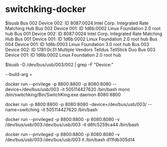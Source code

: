 
# switchking-docker

$lsusb
Bus 002 Device 002: ID 8087:0024 Intel Corp. Integrated Rate Matching Hub
Bus 002 Device 001: ID 1d6b:0002 Linux Foundation 2.0 root hub
Bus 001 Device 002: ID 8087:0024 Intel Corp. Integrated Rate Matching Hub
Bus 001 Device 001: ID 1d6b:0002 Linux Foundation 2.0 root hub
Bus 004 Device 001: ID 1d6b:0003 Linux Foundation 3.0 root hub
Bus 003 Device 002: ID 1781:0c31 Multiple Vendors Telldus TellStick Duo
Bus 003 Device 001: ID 1d6b:0002 Linux Foundation 2.0 root hub




$lsusb -D /dev/bus/usb/003/002 | grep -F "Device:"




--build-arg <varname>=<value>



docker run --privilege -p 8800:8800 -p 8080:8080 --device=/dev/bus/usb/003 -it 505114427620  /bin/bash
mono /bin/switchking/Bin/SwitchKing.exe daemon 8080 8800




docker run -p 8800:8800 -p 8080:8080 -device=/dev/bus/usb/003/ --name=switching -it 505114427620  /bin/bash


docker run --privileged -p 8800:8800 -p 8080:8080 -v /dev/bus/usb/003:/dev/bus/usb/003 -it d6fc5259ca44  /bin/bash



docker run --privileged -p 8800:8800 -p 8080:8080 -v /dev/bus/usb/003:/dev/bus/usb/003 it /bin/bash d11fdb305d14